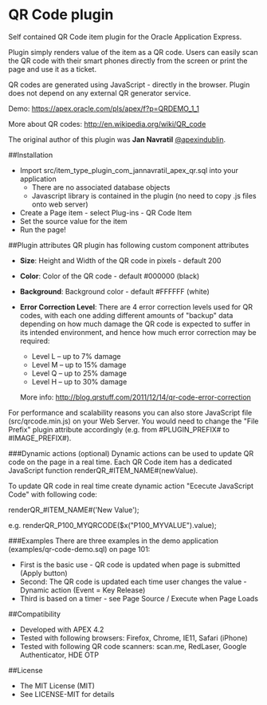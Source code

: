 QR Code plugin
===============

Self contained QR Code item plugin for the Oracle Application Express.

Plugin simply renders value of the item as a QR code. Users can easily scan the QR code with their smart phones directly from the screen or print the page and use it as a ticket.

QR codes are generated using JavaScript - directly in the browser. Plugin does not depend on any external QR generator service. 

Demo: https://apex.oracle.com/pls/apex/f?p=QRDEMO_1_1

More about QR codes: http://en.wikipedia.org/wiki/QR_code

The original author of this plugin was **Jan Navratil** [@apexindublin](https://twitter.com/apexindublin).

##Installation
* Import src/item_type_plugin_com_jannavratil_apex_qr.sql into your application 
  * There are no associated database objects
  * Javascript library is contained in the plugin (no need to copy .js files onto web server)
* Create a Page item - select Plug-ins - QR Code Item
* Set the source value for the item
* Run the page!
 
##Plugin attributes
QR plugin has following custom component attributes
* **Size**: Height and Width of the QR code in pixels - default 200
* **Color**: Color of the QR code - default #000000 (black)
* **Background**: Background color - default #FFFFFF (white)
* **Error Correction Level**: There are 4 error correction levels used for QR codes, with each one adding different amounts of "backup" data depending on how much damage the QR code is expected to suffer in its intended environment, and hence how much error correction may be required:
     * Level L – up to 7% damage
     * Level M – up to 15% damage
     * Level Q – up to 25% damage
     * Level H – up to 30% damage

   More info: http://blog.qrstuff.com/2011/12/14/qr-code-error-correction

For performance and scalability reasons you can also store JavaScript file (src/qrcode.min.js) on your Web Server. You would need to change the "File Prefix" plugin attribute accordingly (e.g. from #PLUGIN_PREFIX# to #IMAGE_PREFIX#).

###Dynamic actions (optional)
Dynamic actions can be used to update QR code on the page in a real time.
Each QR Code item has a dedicated JavaScript function renderQR_#ITEM_NAME#(newValue).

To update QR code in real time create dynamic action "Ececute JavaScript Code" with following code:

renderQR_#ITEM_NAME#('New Value');

e.g. renderQR_P100_MYQRCODE($x("P100_MYVALUE").value);

###Examples
There are three examples in the demo application (examples/qr-code-demo.sql) on page 101:
* First is the basic use - QR code is updated when page is submitted (Apply button)
* Second: The QR code is updated each time user changes the value - Dynamic action (Event = Key Release)
* Third is based on a timer - see Page Source / Execute when Page Loads
 
##Compatibility
* Developed with APEX 4.2
* Tested with following browsers: Firefox, Chrome, IE11, Safari (iPhone)
* Tested with following QR code scanners: scan.me, RedLaser, Google Authenticator, HDE OTP

##License
* The MIT License (MIT)
* See LICENSE-MIT for details
